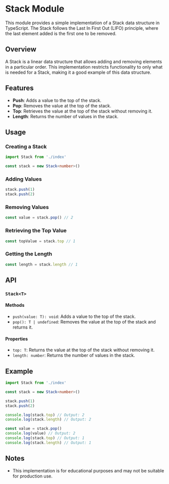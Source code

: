 # Stack Module

This module provides a simple implementation of a Stack data structure in TypeScript. The Stack follows the Last In First Out (LIFO) principle, where the last element added is the first one to be removed.

## Overview

A Stack is a linear data structure that allows adding and removing elements in a particular order. This implementation restricts functionality to only what is needed for a Stack, making it a good example of this data structure.

## Features

- **Push**: Adds a value to the top of the stack.
- **Pop**: Removes the value at the top of the stack.
- **Top**: Retrieves the value at the top of the stack without removing it.
- **Length**: Returns the number of values in the stack.

## Usage

### Creating a Stack

```typescript
import Stack from './index'

const stack = new Stack<number>()
```

### Adding Values

```typescript
stack.push(1)
stack.push(2)
```

### Removing Values

```typescript
const value = stack.pop() // 2
```

### Retrieving the Top Value

```typescript
const topValue = stack.top // 1
```

### Getting the Length

```typescript
const length = stack.length // 1
```

## API

### `Stack<T>`

#### Methods

- `push(value: T): void`: Adds a value to the top of the stack.
- `pop(): T | undefined`: Removes the value at the top of the stack and returns it.

#### Properties

- `top: T`: Returns the value at the top of the stack without removing it.
- `length: number`: Returns the number of values in the stack.

## Example

```typescript
import Stack from './index'

const stack = new Stack<number>()

stack.push(1)
stack.push(2)

console.log(stack.top) // Output: 2
console.log(stack.length) // Output: 2

const value = stack.pop()
console.log(value) // Output: 2
console.log(stack.top) // Output: 1
console.log(stack.length) // Output: 1
```

## Notes

- This implementation is for educational purposes and may not be suitable for production use.
